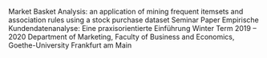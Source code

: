 Market Basket Analysis: an application of mining frequent itemsets and association rules using a stock purchase dataset
Seminar Paper
Empirische Kundendatenanalyse: Eine praxisorientierte Einführung
Winter Term 2019 – 2020
Department of Marketing,
Faculty of Business and Economics,
Goethe-University Frankfurt am Main

